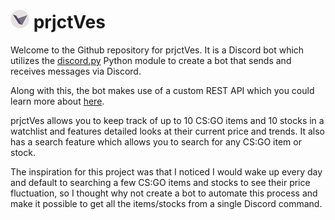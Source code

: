 # <img src="images/Logo-circle.png" alt="prjctVes Logo"  height="30"> prjctVes
Welcome to the Github repository for prjctVes. It is a Discord bot which utilizes the [discord.py](https://pypi.org/project/discord.py/) Python module to create a bot that sends and receives messages via Discord. 

Along with this, the bot makes use of a custom REST API which you could learn more about [here](https://github.com/MaiTra10/prjctVes-API).

prjctVes allows you to keep track of up to 10 CS:GO items and 10 stocks in a watchlist and features detailed looks at their current price and trends. It also has a search feature which allows you to search for any CS:GO item or stock. 

The inspiration for this project was that I noticed I would wake up every day and default to searching a few CS:GO items and stocks to see their price fluctuation, so I thought why not create a bot to automate this process and make it possible to get all the items/stocks from a single Discord command.
